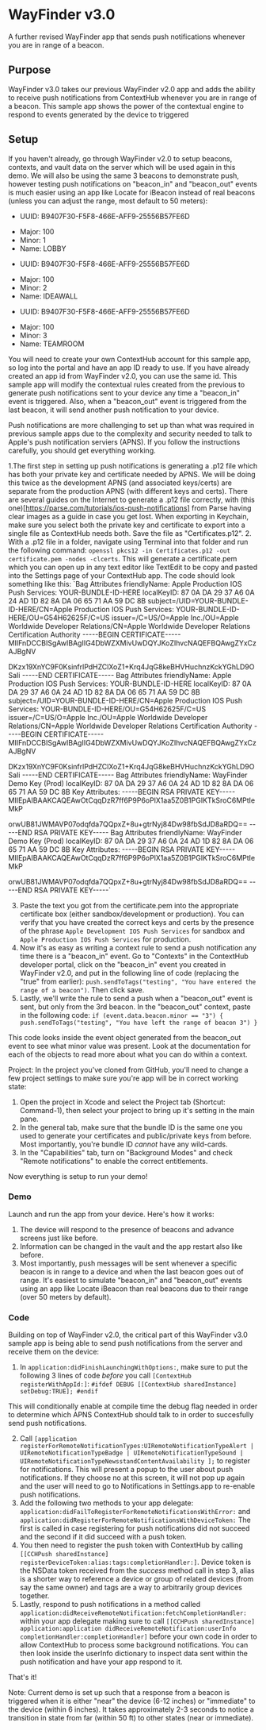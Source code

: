 WayFinder v3.0
=============

A further revised WayFinder app that sends push notifications whenever you are in range of a beacon.


## Purpose

WayFinder v3.0 takes our previous WayFinder v2.0 app and adds the ability to receive push notifications from ContextHub whenever you are in range of a beacon. This sample app shows the power of the contextual engine to respond to events generated by the device to triggered

## Setup

If you haven't already, go through WayFinder v2.0 to setup beacons, contexts, and vault data on the server which will be used again in this demo. We will also be using the same 3 beacons to demonstrate push, however testing push notifications on "beacon_in" and "beacon_out" events is much easier using an app like Locate for iBeacon instead of real beacons (unless you can adjust the range, most default to 50 meters):


*  UUID: B9407F30-F5F8-466E-AFF9-25556B57FE6D
- Major: 100
- Minor: 1
- Name: LOBBY
*  UUID: B9407F30-F5F8-466E-AFF9-25556B57FE6D
- Major: 100
- Minor: 2
- Name: IDEAWALL
*  UUID: B9407F30-F5F8-466E-AFF9-25556B57FE6D
- Major: 100
- Minor: 3
- Name: TEAMROOM


You will need to create your own ContextHub account for this sample app, so log into the portal and have an app ID ready to use. If you have already created an app id from WayFinder v2.0, you can use the same id. This sample app will modify the contextual rules created from the previous to generate push notifications sent to your device any time a "beacon_in" event is triggered. Also, when a "beacon_out" event is triggered from the last beacon, it will send another push notification to your device.

Push notifications are more challenging to set up than what was required in previous sample apps due to the complexity and security needed to talk to Apple's push notification serviers (APNS). If you follow the instructions carefully, you should get everything working. 

1.The first step in setting up push notifications is generating a .p12 file which has both your private key and certificate needed by APNS. We will be doing this twice as the development APNS (and associated keys/certs) are separate from the production APNS (with different keys and certs). There are several guides on the Internet to generate a .p12 file correctly, with (this one)[https://parse.com/tutorials/ios-push-notifications] from Parse having clear images as a guide in case you get lost. When exporting in Keychain, make sure you select both the private key and certificate to export into a single file as ContextHub needs both. Save the file as "Certificates.p12".
2. With a .p12 file in a folder, navigate using Terminal into that folder and run the following command: `openssl pkcs12 -in Certificates.p12 -out certificate.pem -nodes -clcerts`. This will generate a certificate.pem which you can open up in any text editor like TextEdit to be copy and pasted into the Settings page of your ContextHub app. The code should look something like this:
`Bag Attributes
    friendlyName: Apple Production IOS Push Services: YOUR-BUNDLE-ID-HERE
    localKeyID: 87 0A DA 29 37 A6 0A 24 AD 1D 82 8A DA 06 65 71 AA 59 DC 8B 
subject=/UID=YOUR-BUNDLE-ID-HERE/CN=Apple Production IOS Push Services: YOUR-BUNDLE-ID-HERE/OU=G54H62625F/C=US
issuer=/C=US/O=Apple Inc./OU=Apple Worldwide Developer Relations/CN=Apple Worldwide Developer Relations Certification Authority
-----BEGIN CERTIFICATE-----
MIIFnDCCBISgAwIBAgIIG4DbWZXMivUwDQYJKoZIhvcNAQEFBQAwgZYxCzAJBgNV

<snipped long string of text>

DKzx19XnYC9F0KsinfrlPdHZClXoZ1+Krq4JqG8keBHVHuchnzKckYGhLD9OSaIi
-----END CERTIFICATE-----
Bag Attributes
    friendlyName: Apple Production IOS Push Services: YOUR-BUNDLE-ID-HERE
    localKeyID: 87 0A DA 29 37 A6 0A 24 AD 1D 82 8A DA 06 65 71 AA 59 DC 8B 
subject=/UID=YOUR-BUNDLE-ID-HERE/CN=Apple Production IOS Push Services: YOUR-BUNDLE-ID-HERE/OU=G54H62625F/C=US
issuer=/C=US/O=Apple Inc./OU=Apple Worldwide Developer Relations/CN=Apple Worldwide Developer Relations Certification Authority
-----BEGIN CERTIFICATE-----
MIIFnDCCBISgAwIBAgIIG4DbWZXMivUwDQYJKoZIhvcNAQEFBQAwgZYxCzAJBgNV

<snipped long string of text>

DKzx19XnYC9F0KsinfrlPdHZClXoZ1+Krq4JqG8keBHVHuchnzKckYGhLD9OSaIi
-----END CERTIFICATE-----
Bag Attributes
    friendlyName: WayFinder Demo Key (Prod)
    localKeyID: 87 0A DA 29 37 A6 0A 24 AD 1D 82 8A DA 06 65 71 AA 59 DC 8B 
Key Attributes: <No Attributes>
-----BEGIN RSA PRIVATE KEY-----
MIIEpAIBAAKCAQEAwOtCqqDzR7ff6P9P6oPlX1aa5Z0B1PGIKTkSroC6MPtIeMkP

<snipped long string of text>

orwUB81JWMAVP07odqfda7QQpxZ+8u+gtrNyj84Dw98fbSdJD8aRDQ==
-----END RSA PRIVATE KEY-----
Bag Attributes
    friendlyName: WayFinder Demo Key (Prod)
    localKeyID: 87 0A DA 29 37 A6 0A 24 AD 1D 82 8A DA 06 65 71 AA 59 DC 8B 
Key Attributes: <No Attributes>
-----BEGIN RSA PRIVATE KEY-----
MIIEpAIBAAKCAQEAwOtCqqDzR7ff6P9P6oPlX1aa5Z0B1PGIKTkSroC6MPtIeMkP

<snipped long string of text>

orwUB81JWMAVP07odqfda7QQpxZ+8u+gtrNyj84Dw98fbSdJD8aRDQ==
-----END RSA PRIVATE KEY-----`

3. Paste the text you got from the certificate.pem into the appropriate certificate box (either sandbox/development or production). You can verify that you have created the correct keys and certs by the presence of the phrase `Apple Development IOS Push Services` for sandbox and `Apple Production IOS Push Services` for production.
4. Now it's as easy as writing a context rule to send a push notification any time there is a "beacon_in" event. Go to "Contexts" in the ContextHub developer portal, click on the "beacon_in" event you created in WayFinder v2.0, and put in the following line of code (replacing the "true" from earlier): `push.sendToTags("testing", "You have entered the range of a beacon")`. Then click save.
5. Lastly, we'll write the rule to send a push when a "beacon_out" event is sent, but only from the 3rd beacon. In the "beacon_out" context, paste in the following code: 
`if (event.data.beacon.minor == "3") {
    push.sendToTags("testing", "You have left the range of beacon 3")
}`

This code looks inside the event object generated from the beacon_out event to see what minor value was present. Look at the documentation for each of the objects to read more about what you can do within a context.

Project:
In the project you've cloned from GitHub, you'll need to change a few project settings to make sure you're app will be in correct working state:
1. Open the project in Xcode and select the Project tab (Shortcut: Command-1), then select your project to bring up it's setting in the main pane.
2. In the general tab, make sure that the bundle ID is the same one you used to generate your certificates and public/private keys from before. Most importantly, you're bundle ID *cannot* have any wild-cards.
3. In the "Capabilities" tab, turn on "Background Modes" and check "Remote notifications" to enable the correct entitlements. 

Now everything is setup to run your demo!


### Demo

Launch and run the app from your device. Here's how it works:

1. The device will respond to the presence of beacons and advance screens just like before.
2. Information can be changed in the vault and the app restart also like before.
3. Most importantly, push messages will be sent whenever a specific beacon is in range to a device and when the last beacon goes out of range. It's easiest to simulate "beacon_in" and "beacon_out" events using an app like Locate iBeacon than real beacons due to their range (over 50 meters by default).


### Code

Building on top of WayFinder v2.0, the critical part of this WayFinder v3.0 sample app is being able to send push notifications from the server and receive them on the device:

1. In `application:didFinishLaunchingWithOptions:`, make sure to put the following 3 lines of code *before* you call `[ContextHub registerWithAppId:]`:
`#ifdef DEBUG
    [[ContextHub sharedInstance] setDebug:TRUE];
#endif`

This will conditionally enable at compile time the debug flag needed in order to determine which APNS ContextHub should talk to in order to succesfully send push notifications. 

2. Call `[application registerForRemoteNotificationTypes:UIRemoteNotificationTypeAlert | UIRemoteNotificationTypeBadge | UIRemoteNotificationTypeSound | UIRemoteNotificationTypeNewsstandContentAvailability ];` to register for notifications. This will present a popup to the user about push notifications. If they choose no at this screen, it will not pop up again and the user will need to go to Notifications in Settings.app to re-enable push notifications.
3. Add the following two methods to your app delegate: `application:didFailToRegisterForRemoteNotificationsWithError:` and `application:didRegisterForRemoteNotificationsWithDeviceToken:` The first is called in case registering for push notifications did not succeed and the second if it did succeed with a push token. 
4. You then need to register the push token with ContextHub by calling `[[CCHPush sharedInstance] registerDeviceToken:alias:tags:completionHandler:]`. Device token is the NSData token received from the *success* method call in step 3, alias is a shorter way to reference a device or group of related devices (from say the same owner) and tags are a way to arbitrarily group devices together.
5. Lastly, respond to push notifications in a method called `application:didReceiveRemoteNotification:fetchCompletionHandler:` within your app delegate making sure to call `[[CCHPush sharedInstance] application:application didReceiveRemoteNotification:userInfo completionHandler:completionHandler]` before your own code in order to allow ContextHub to process some background notifications. You can then look inside the userInfo dictionary to inspect data sent within the push notification and have your app respond to it.



That's it!


Note: Current demo is set up such that a response from a beacon is triggered when it is either "near" the device (6-12 inches) or "immediate" to the device (within 6 inches). It takes approximately 2-3 seconds to notice a transition in state from far (within 50 ft) to other states (near or immediate).
